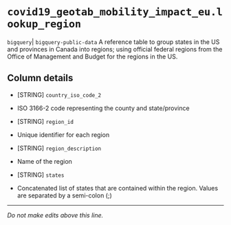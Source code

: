 # `covid19_geotab_mobility_impact_eu.lookup_region`
`bigquery`| `bigquery-public-data`
A reference table to group states in the US and provinces in Canada into regions; using official federal regions from the Office of Management and Budget for the regions in the US.

## Column details
* [STRING]    `country_iso_code_2`
 - ISO 3166-2 code representing the county and state/province
* [STRING]    `region_id`
 - Unique identifier for each region
* [STRING]    `region_description`
 - Name of the region
* [STRING]    `states`
 - Concatenated list of states that are contained within the region. Values are separated by a semi-colon (;)

-------------------------------------------------------------------------------
*Do not make edits above this line.*
